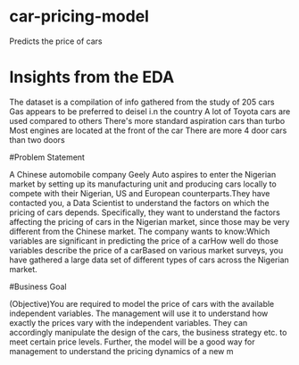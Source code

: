 # car-pricing-model
Predicts the price of cars 
# Insights from the EDA 
The dataset is a compilation of info gathered from the study of 205 cars
Gas appears to be preferred to deisel i.n the country 
A lot of Toyota cars are used compared to others 
There's more standard aspiration cars than turbo
Most engines are located at the front of the car 
There are more 4 door cars than two doors 


#Problem Statement

A Chinese automobile company Geely Auto aspires to enter the Nigerian market by setting up its manufacturing unit and producing cars locally to compete with their Nigerian, US and European counterparts.They have contacted you, a Data Scientist to understand the factors on which the pricing of cars depends. Specifically, they want to understand the factors affecting the pricing of cars in the Nigerian market, since those may be very different from the Chinese market. The company wants to know:Which variables are significant in predicting the price of a carHow well do those variables describe the price of a carBased on various market surveys, you have gathered a large data set of different types of cars across the Nigerian market.

#Business Goal 

(Objective)You are required to model the price of cars with the available independent variables. The management will use it to understand how exactly the prices vary with the independent variables. They can accordingly manipulate the design of the cars, the business strategy etc. to meet certain price levels. Further, the model will be a good way for management to understand the pricing dynamics of a new m

